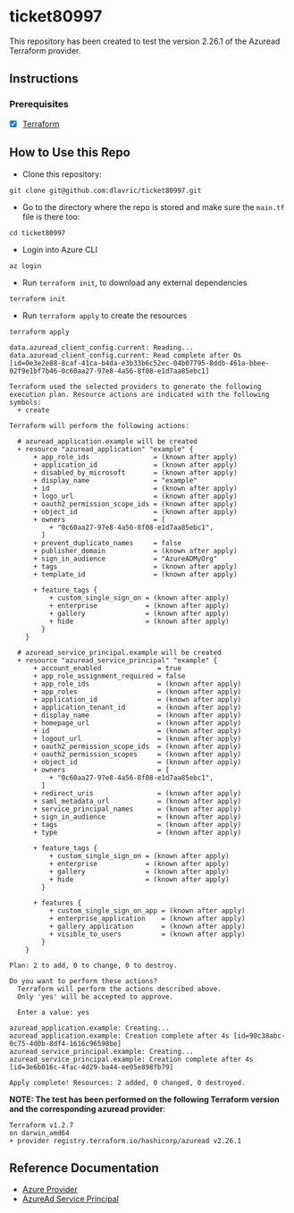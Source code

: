 # ticket80997

This repository has been created to test the version 2.26.1 of the Azuread Terraform provider. 

## Instructions

### Prerequisites

- [X] [Terraform](https://www.terraform.io/downloads)

## How to Use this Repo

- Clone this repository:
```shell
git clone git@github.com:dlavric/ticket80997.git
```

- Go to the directory where the repo is stored and make sure the `main.tf` file is there too:
```shell
cd ticket80997
```

- Login into Azure CLI
```shell
az login
```

- Run `terraform init`, to download any external dependencies
```shell
terraform init
```

- Run `terraform apply` to create the resources
```shell
terraform apply

data.azuread_client_config.current: Reading...
data.azuread_client_config.current: Read complete after 0s [id=0e3e2e88-8caf-41ca-b4da-e3b33b6c52ec-04b07795-8ddb-461a-bbee-02f9e1bf7b46-0c60aa27-97e8-4a56-8f08-e1d7aa85ebc1]

Terraform used the selected providers to generate the following execution plan. Resource actions are indicated with the following symbols:
  + create

Terraform will perform the following actions:

  # azuread_application.example will be created
  + resource "azuread_application" "example" {
      + app_role_ids                = (known after apply)
      + application_id              = (known after apply)
      + disabled_by_microsoft       = (known after apply)
      + display_name                = "example"
      + id                          = (known after apply)
      + logo_url                    = (known after apply)
      + oauth2_permission_scope_ids = (known after apply)
      + object_id                   = (known after apply)
      + owners                      = [
          + "0c60aa27-97e8-4a56-8f08-e1d7aa85ebc1",
        ]
      + prevent_duplicate_names     = false
      + publisher_domain            = (known after apply)
      + sign_in_audience            = "AzureADMyOrg"
      + tags                        = (known after apply)
      + template_id                 = (known after apply)

      + feature_tags {
          + custom_single_sign_on = (known after apply)
          + enterprise            = (known after apply)
          + gallery               = (known after apply)
          + hide                  = (known after apply)
        }
    }

  # azuread_service_principal.example will be created
  + resource "azuread_service_principal" "example" {
      + account_enabled              = true
      + app_role_assignment_required = false
      + app_role_ids                 = (known after apply)
      + app_roles                    = (known after apply)
      + application_id               = (known after apply)
      + application_tenant_id        = (known after apply)
      + display_name                 = (known after apply)
      + homepage_url                 = (known after apply)
      + id                           = (known after apply)
      + logout_url                   = (known after apply)
      + oauth2_permission_scope_ids  = (known after apply)
      + oauth2_permission_scopes     = (known after apply)
      + object_id                    = (known after apply)
      + owners                       = [
          + "0c60aa27-97e8-4a56-8f08-e1d7aa85ebc1",
        ]
      + redirect_uris                = (known after apply)
      + saml_metadata_url            = (known after apply)
      + service_principal_names      = (known after apply)
      + sign_in_audience             = (known after apply)
      + tags                         = (known after apply)
      + type                         = (known after apply)

      + feature_tags {
          + custom_single_sign_on = (known after apply)
          + enterprise            = (known after apply)
          + gallery               = (known after apply)
          + hide                  = (known after apply)
        }

      + features {
          + custom_single_sign_on_app = (known after apply)
          + enterprise_application    = (known after apply)
          + gallery_application       = (known after apply)
          + visible_to_users          = (known after apply)
        }
    }

Plan: 2 to add, 0 to change, 0 to destroy.

Do you want to perform these actions?
  Terraform will perform the actions described above.
  Only 'yes' will be accepted to approve.

  Enter a value: yes

azuread_application.example: Creating...
azuread_application.example: Creation complete after 4s [id=90c38abc-0c75-4d0b-8df4-1616c96598be]
azuread_service_principal.example: Creating...
azuread_service_principal.example: Creation complete after 4s [id=3e6b016c-4fac-4d29-ba44-ee05e898fb79]

Apply complete! Resources: 2 added, 0 changed, 0 destroyed.
```

**NOTE: The test has been performed on the following Terraform version and the corresponding azuread provider**:
```
Terraform v1.2.7
on darwin_amd64
+ provider registry.terraform.io/hashicorp/azuread v2.26.1
```

## Reference Documentation
- [Azure Provider](https://registry.terraform.io/providers/hashicorp/azurerm/latest/docs/guides/azure_cli) 
- [AzureAd Service Principal](https://registry.terraform.io/providers/hashicorp/azuread/latest/docs/resources/service_principal)
